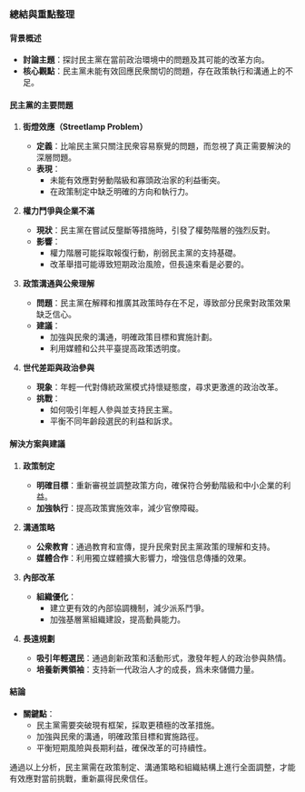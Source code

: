 ### 總結與重點整理

#### 背景概述
- **討論主題**：探討民主黨在當前政治環境中的問題及其可能的改革方向。
- **核心觀點**：民主黨未能有效回應民衆關切的問題，存在政策執行和溝通上的不足。

#### 民主黨的主要問題
1. **街燈效應（Streetlamp Problem）**
   - **定義**：比喻民主黨只關注民衆容易察覺的問題，而忽視了真正需要解決的深層問題。
   - **表現**：
     - 未能有效應對勞動階級和寡頭政治家的利益衝突。
     - 在政策制定中缺乏明確的方向和執行力。

2. **權力鬥爭與企業不滿**
   - **現狀**：民主黨在嘗試反壟斷等措施時，引發了權勢階層的強烈反對。
   - **影響**：
     - 權力階層可能採取報復行動，削弱民主黨的支持基礎。
     - 改革舉措可能導致短期政治風險，但長遠來看是必要的。

3. **政策溝通與公衆理解**
   - **問題**：民主黨在解釋和推廣其政策時存在不足，導致部分民衆對政策效果缺乏信心。
   - **建議**：
     - 加強與民衆的溝通，明確政策目標和實施計劃。
     - 利用媒體和公共平臺提高政策透明度。

4. **世代差距與政治參與**
   - **現象**：年輕一代對傳統政黨模式持懷疑態度，尋求更激進的政治改革。
   - **挑戰**：
     - 如何吸引年輕人參與並支持民主黨。
     - 平衡不同年齡段選民的利益和訴求。

#### 解決方案與建議
1. **政策制定**
   - **明確目標**：重新審視並調整政策方向，確保符合勞動階級和中小企業的利益。
   - **加強執行**：提高政策實施效率，減少官僚障礙。

2. **溝通策略**
   - **公衆教育**：通過教育和宣傳，提升民衆對民主黨政策的理解和支持。
   - **媒體合作**：利用獨立媒體擴大影響力，增強信息傳播的效果。

3. **內部改革**
   - **組織優化**：
     - 建立更有效的內部協調機制，減少派系鬥爭。
     - 加強基層黨組織建設，提高動員能力。

4. **長遠規劃**
   - **吸引年輕選民**：通過創新政策和活動形式，激發年輕人的政治參與熱情。
   - **培養新興領袖**：支持新一代政治人才的成長，爲未來儲備力量。

#### 結論
- **關鍵點**：
  - 民主黨需要突破現有框架，採取更積極的改革措施。
  - 加強與民衆的溝通，明確政策目標和實施路徑。
  - 平衡短期風險與長期利益，確保改革的可持續性。

通過以上分析，民主黨需在政策制定、溝通策略和組織結構上進行全面調整，才能有效應對當前挑戰，重新贏得民衆信任。